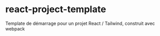 # react-project-template
Template de démarrage pour un projet React / Tailwind, construit avec webpack
